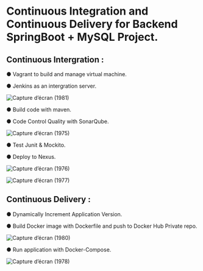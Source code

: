 # Continuous Integration and Continuous Delivery for Backend SpringBoot + MySQL Project.

## Continuous Intergration : 

● Vagrant to build and manage virtual machine.

● Jenkins as an intergration server.

![Capture d’écran (1981)](https://user-images.githubusercontent.com/73407173/197990214-f948731f-9598-499c-9be6-866ca5740f29.png)

● Build code with maven.

● Code Control Quality with SonarQube.

![Capture d’écran (1975)](https://user-images.githubusercontent.com/73407173/197988506-81159f04-d821-499b-a65e-e2c39de3a339.png)

● Test Junit & Mockito.

● Deploy to Nexus.

![Capture d’écran (1976)](https://user-images.githubusercontent.com/73407173/197989012-864ce371-6a55-448c-83bf-9a21419a44d9.png)

![Capture d’écran (1977)](https://user-images.githubusercontent.com/73407173/197989651-940743ef-528d-4e5d-a38d-c34099e44e7f.png)

## Continuous Delivery : 

● Dynamically Increment Application Version.

● Build Docker image with Dockerfile and push to Docker Hub Private repo.

![Capture d’écran (1980)](https://user-images.githubusercontent.com/73407173/197989929-73338876-7ca2-4b58-9ab4-8f824444fe8b.png)

● Run application with Docker-Compose.


![Capture d’écran (1978)](https://user-images.githubusercontent.com/73407173/197989674-36c65a12-1ab3-47b1-b873-8620ee8d2ab1.png)


